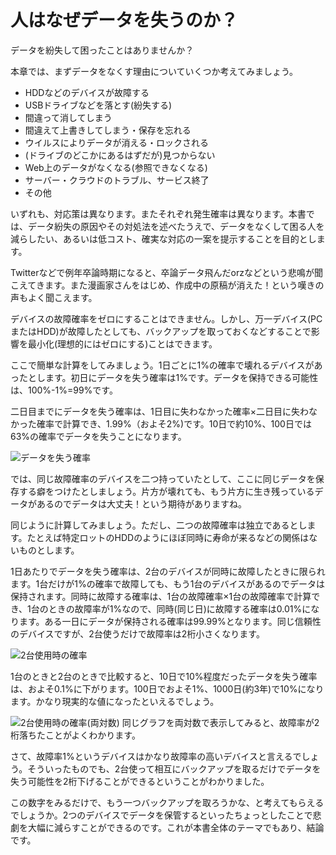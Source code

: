 # 人はなぜデータを失うのか？

データを紛失して困ったことはありませんか？

本章では、まずデータをなくす理由についていくつか考えてみましょう。

* HDDなどのデバイスが故障する
* USBドライブなどを落とす(紛失する)
* 間違って消してしまう
* 間違えて上書きしてしまう・保存を忘れる
* ウイルスによりデータが消える・ロックされる
* (ドライブのどこかにあるはずだが)見つからない
* Web上のデータがなくなる(参照できなくなる)
* サーバー・クラウドのトラブル、サービス終了
* その他

いずれも、対応策は異なります。またそれぞれ発生確率は異なります。本書では、データ紛失の原因やその対処法を述べたうえで、データをなくして困る人を減らしたい、あるいは低コスト、確実な対応の一案を提示することを目的とします。

Twitterなどで例年卒論時期になると、卒論データ飛んだorzなどという悲鳴が聞こえてきます。また漫画家さんをはじめ、作成中の原稿が消えた！という嘆きの声もよく聞こえます。

デバイスの故障確率をゼロにすることはできません。しかし、万一デバイス(PCまたはHDD)が故障したとしても、バックアップを取っておくなどすることで影響を最小化(理想的にはゼロにする)ことはできます。

ここで簡単な計算をしてみましょう。1日ごとに1%の確率で壊れるデバイスがあったとします。初日にデータを失う確率は1%です。データを保持できる可能性は、100%-1%=99%です。

二日目までにデータを失う確率は、1日目に失わなかった確率×二日目に失わなかった確率で計算でき、1.99%（およそ2%)です。10日で約10%、100日では63%の確率でデータを失うことになります。

![データを失う確率](introducion/datalost1.png?scale=0.5)

では、同じ故障確率のデバイスを二つ持っていたとして、ここに同じデータを保存する癖をつけたとしましょう。片方が壊れても、もう片方に生き残っているデータがあるのでデータは大丈夫！という期待がありますね。

同じように計算してみましょう。ただし、二つの故障確率は独立であるとします。たとえば特定ロットのHDDのようにほぼ同時に寿命が来るなどの関係はないものとします。

1日あたりでデータを失う確率は、2台のデバイスが同時に故障したときに限られます。1台だけが1%の確率で故障しても、もう1台のデバイスがあるのでデータは保持されます。同時に故障する確率は、1台の故障確率×1台の故障確率で計算でき、1台のときの故障率が1%なので、同時(同じ日)に故障する確率は0.01%になります。ある一日にデータが保持される確率は99.99%となります。同じ信頼性のデバイスですが、2台使うだけで故障率は2桁小さくなります。

![2台使用時の確率](introducion/datalost2.png?scale=0.5)

1台のときと2台のときで比較すると、10日で10%程度だったデータを失う確率は、およそ0.1%に下がります。100日でおよそ1%、1000日(約3年)で10%になります。かなり現実的な値になったといえるでしょう。

![2台使用時の確率(両対数)](introducion/datalost2.png?scale=0.5)
同じグラフを両対数で表示してみると、故障率が2桁落ちたことがよくわかります。

さて、故障率1%というデバイスはかなり故障率の高いデバイスと言えるでしょう。そういったものでも、2台使って相互にバックアップを取るだけでデータを失う可能性を2桁下げることができるということがわかりました。

この数字をみるだけで、もう一つバックアップを取ろうかな、と考えてもらえるでしょうか。2つのデバイスでデータを保管するといったちょっとしたことで悲劇を大幅に減らすことができるのです。これが本書全体のテーマでもあり、結論です。